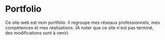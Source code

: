 # Portfolio
Ce site web est mon portfolio. Il regroupe mes réseaux professionnels, mes compétences et mes réalisations.
(A noter que ce site n'est pas terminé, des modifications sont à venir)
